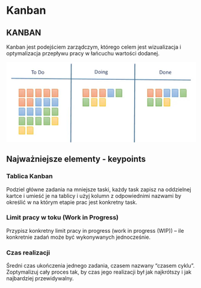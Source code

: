 # Kanban

## KANBAN

Kanban jest podejściem zarządczym, którego celem jest wizualizacja i optymalizacja przepływu pracy w łańcuchu wartości dodanej.

![](../../.gitbook/assets/2021-01-07-17_05_23-kanban-methodology.png-800-489-opera.jpg)

## **Najważniejsze elementy -**  **keypoints**

### Tablica Kanban

Podziel główne zadania na mniejsze taski, każdy task zapisz na oddzielnej kartce i umieść je na tablicy i użyj kolumn z odpowiednimi nazwami by określić w na którym etapie prac jest konkretny task. 

### Limit pracy w toku \(Work in Progress\)

Przypisz konkretny limit pracy in progress \(work in progress \(WIP\)\) – ile konkretnie zadań może być wykonywanych jednocześnie. 

### Czas realizacji 

Średni czas ukończenia jednego zadania, czasem nazwany “czasem cyklu”. Zoptymalizuj cały proces tak, by czas jego realizacji był jak najkrótszy i jak najbardziej przewidywalny.

